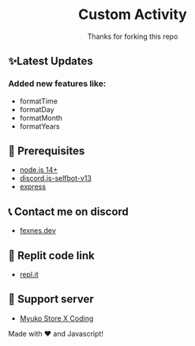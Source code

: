 <h1 align="center">Custom Activity</h1>
<p align="center">Thanks for forking this repo</p>

## ✨Latest Updates

### Added new features like:

- formatTime
- formatDay
- formatMonth
- formatYears

## 🚧 Prerequisites

- [node.js 14+](https://nodejs.org/en/download/)
- [discord.js-selfbot-v13](https://www.npmjs.com/package/discord.js-selfbot-v13)
- [express](https://www.npmjs.com/package/express)

## 📞 Contact me on discord
- [fexnes.dev](https://discord.com/users/941844949824069692)
## 🎩 Replit code link

- [repl.it](https://replit.com/@oBloody/Custom-Activity?v=1)

## 📝 Support server

- [Myuko Store X Coding](https://discord.gg/e4Mwab6ncy)

Made with :heart: and Javascript!
